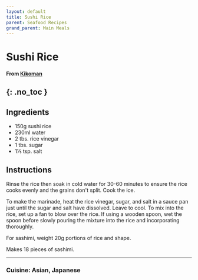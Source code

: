 ```yaml
---
layout: default
title: Sushi Rice
parent: Seafood Recipes
grand_parent: Main Meals
---
```


# Sushi Rice
#### From <a href="https://www.kikkoman.eu/recipes/detail/sushi-rice" target="_blank">Kikoman</a>
{: .no_toc }
---

## Ingredients
<ul>
	<li>150g sushi rice</li>
	<li>230ml water</li>
	<li>2 tbs. rice vinegar</li>
	<li>1 tbs. sugar</li>
	<li>1⅕ tsp. salt</li>
</ul>

## Instructions
Rinse the rice then soak in cold water for 30-60 minutes to ensure the rice cooks evenly and the grains don't split. Cook the ice.

To make the marinade, heat the rice vinegar, sugar, and salt in a sauce pan just until the sugar and salt have dissolved.
Leave to cool. To mix into the rice, set up a fan to blow over the rice. If using a wooden spoon, wet the spoon before slowly pouring the mixture into the rice and incorporating thoroughly.

For sashimi, weight 20g portions of rice and shape.

Makes 18 pieces of sashimi.

--- 

### Cuisine: Asian, Japanese